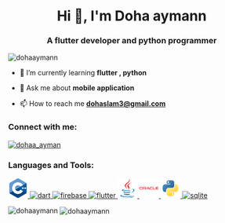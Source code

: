 <h1 align="center">Hi 👋, I'm Doha aymann</h1>
<h3 align="center">A flutter developer and python programmer</h3>

<p align="left"> <img src="https://komarev.com/ghpvc/?username=dohaaymann&label=Profile%20views&color=0e75b6&style=flat" alt="dohaaymann" /> </p>

- 🌱 I’m currently learning **flutter , python**

- 💬 Ask me about **mobile application**

- 📫 How to reach me **dohaslam3@gmail.com**

<h3 align="left">Connect with me:</h3>
<p align="left">
<a href="https://twitter.com/dohaa_ayman" target="blank"><img align="center" src="https://raw.githubusercontent.com/rahuldkjain/github-profile-readme-generator/master/src/images/icons/Social/twitter.svg" alt="dohaa_ayman" height="30" width="40" /></a>
</p>

<h3 align="left">Languages and Tools:</h3>
<p align="left"> <a href="https://www.w3schools.com/cpp/" target="_blank" rel="noreferrer"> <img src="https://raw.githubusercontent.com/devicons/devicon/master/icons/cplusplus/cplusplus-original.svg" alt="cplusplus" width="40" height="40"/> </a> <a href="https://dart.dev" target="_blank" rel="noreferrer"> <img src="https://www.vectorlogo.zone/logos/dartlang/dartlang-icon.svg" alt="dart" width="40" height="40"/> </a> <a href="https://firebase.google.com/" target="_blank" rel="noreferrer"> <img src="https://www.vectorlogo.zone/logos/firebase/firebase-icon.svg" alt="firebase" width="40" height="40"/> </a> <a href="https://flutter.dev" target="_blank" rel="noreferrer"> <img src="https://www.vectorlogo.zone/logos/flutterio/flutterio-icon.svg" alt="flutter" width="40" height="40"/> </a> <a href="https://www.java.com" target="_blank" rel="noreferrer"> <img src="https://raw.githubusercontent.com/devicons/devicon/master/icons/java/java-original.svg" alt="java" width="40" height="40"/> </a> <a href="https://www.oracle.com/" target="_blank" rel="noreferrer"> <img src="https://raw.githubusercontent.com/devicons/devicon/master/icons/oracle/oracle-original.svg" alt="oracle" width="40" height="40"/> </a> <a href="https://www.python.org" target="_blank" rel="noreferrer"> <img src="https://raw.githubusercontent.com/devicons/devicon/master/icons/python/python-original.svg" alt="python" width="40" height="40"/> </a> <a href="https://www.sqlite.org/" target="_blank" rel="noreferrer"> <img src="https://www.vectorlogo.zone/logos/sqlite/sqlite-icon.svg" alt="sqlite" width="40" height="40"/> </a> </p>

<p><img align="left" src="https://github-readme-stats.vercel.app/api/top-langs?username=dohaaymann&show_icons=true&locale=en&layout=compact" alt="dohaaymann" /></p>

<p>&nbsp;<img align="center" src="https://github-readme-stats.vercel.app/api?username=dohaaymann&show_icons=true&locale=en" alt="dohaaymann" /></p>


